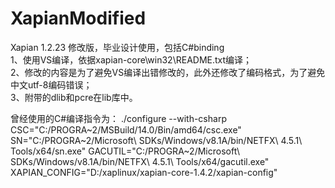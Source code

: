 # XapianModified
Xapian 1.2.23 修改版，毕业设计使用，包括C#binding  
1、使用VS编译，依据xapian-core\win32\README.txt编译；    
2、修改的内容是为了避免VS编译出错修改的，此外还修改了编码格式，为了避免中文utf-8编码错误；  
3、附带的dlib和pcre在lib库中。

曾经使用的C#编译指令为：
./configure --with-csharp CSC="C:/PROGRA\~2/MSBuild/14.0/Bin/amd64/csc.exe" SN="C:/PROGRA\~2/Microsoft\ SDKs/Windows/v8.1A/bin/NETFX\ 4.5.1\ Tools/x64/sn.exe" GACUTIL="C:/PROGRA\~2/Microsoft\ SDKs/Windows/v8.1A/bin/NETFX\ 4.5.1\ Tools/x64/gacutil.exe" XAPIAN_CONFIG="D:/xaplinux/xapian-core-1.4.2/xapian-config"
